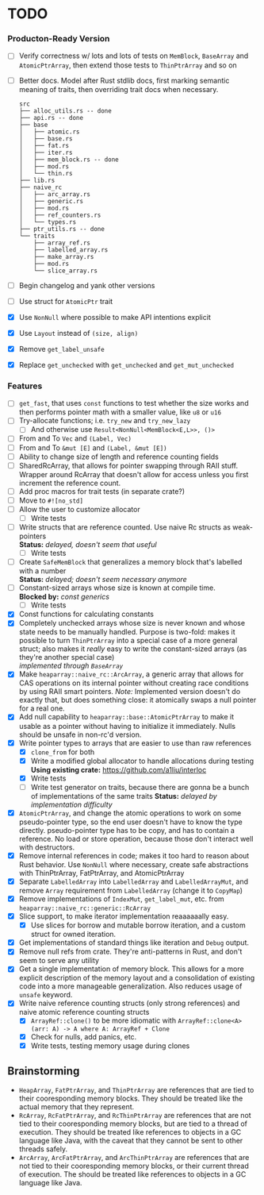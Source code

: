 # TODO

### Producton-Ready Version
- [ ] Verify correctness w/ lots and lots of tests on `MemBlock`, `BaseArray` and
  `AtomicPtrArray`, then extend those tests to `ThinPtrArray` and so on
- [ ] Better docs. Model after Rust stdlib docs, first marking semantic meaning
  of traits, then overriding trait docs when necessary.

  ```
  src
  ├── alloc_utils.rs -- done
  ├── api.rs -- done
  ├── base
  │   ├── atomic.rs
  │   ├── base.rs
  │   ├── fat.rs
  │   ├── iter.rs
  │   ├── mem_block.rs -- done
  │   ├── mod.rs
  │   └── thin.rs
  ├── lib.rs
  ├── naive_rc
  │   ├── arc_array.rs
  │   ├── generic.rs
  │   ├── mod.rs
  │   ├── ref_counters.rs
  │   └── types.rs
  ├── ptr_utils.rs -- done
  └── traits
      ├── array_ref.rs
      ├── labelled_array.rs
      ├── make_array.rs
      ├── mod.rs
      └── slice_array.rs
  ```

- [ ] Begin changelog and yank other versions
- [ ] Use struct for `AtomicPtr` trait
- [X] Use `NonNull` where possible to make API intentions explicit
- [X] Use `Layout` instead of `(size, align)`
- [X] Remove `get_label_unsafe`
- [X] Replace `get_unchecked` with `get_unchecked` and `get_mut_unchecked`

### Features
- [ ] `get_fast`, that uses `const` functions to test whether the size
  works and then performs pointer math with a smaller value, like `u8` or
  `u16`
- [ ] Try-allocate functions; i.e. `try_new` and `try_new_lazy`
  - [ ] And otherwise use `Result<NonNull<MemBlock<E,L>>, ()>`
- [ ] From and To `Vec` and `(Label, Vec)`
- [ ] From and To `&mut [E]` and `(Label, &mut [E])`
- [ ] Ability to change size of length and reference counting fields
- [ ] SharedRcArray, that allows for pointer swapping through RAII stuff. Wrapper
  around RcArray that doesn't allow for access unless you first increment the
  reference count.
- [ ] Add proc macros for trait tests (in separate crate?)
- [ ] Move to `#![no_std]`
- [ ] Allow the user to customize allocator
  - [ ] Write tests
- [ ] Write structs that are reference counted. Use naive Rc structs as weak-pointers  
  **Status:** *delayed, doesn't seem that useful*
  - [ ] Write tests
- [ ] Create `SafeMemBlock` that generalizes a memory block that's labelled with
  a number  
  **Status:** *delayed; doesn't seem necessary anymore*
- [ ] Constant-sized arrays whose size is known at compile time.  
      **Blocked by:** *const generics*
  - [ ] Write tests
- [X] Const functions for calculating constants
- [X] Completely unchecked arrays whose size is never known and whose state needs
  to be manually handled. Purpose is two-fold: makes it possible to turn `ThinPtrArray`
  into a special case of a more general struct; also makes it *really* easy to write
  the constant-sized arrays (as they're another special case)  
  *implemented through `BaseArray`*
- [X] Make `heaparray::naive_rc::ArcArray`, a generic array that allows for CAS
  operations on its internal pointer without creating race conditions by using
  RAII smart pointers. *Note:* Implemented version doesn't do exactly that, but
  does something close: it atomically swaps a null pointer for a real one.
- [X] Add null capability to `heaparray::base::AtomicPtrArray` to make it usable
  as a pointer without having to initialize it immediately. Nulls should be unsafe
  in non-rc'd version.
- [X] Write pointer types to arrays that are easier to use than raw references
  - [X] `clone_from` for both  
  - [X] Write a modified global allocator to handle allocations during testing  
        **Using existing crate:** https://github.com/a1liu/interloc
  - [X] Write tests
  - [ ] Write test generator on traits, because there are gonna be a bunch of
    implementations of the same traits
    **Status:** *delayed by implementation difficulty*
- [X] `AtomicPtrArray`, and change the atomic operations to work on some
  pseudo-pointer type, so the end user doesn't have to know the type directly.
  pseudo-pointer type has to be copy, and has to contain a reference. No load
  or store operation, because those don't interact well with destructors.
- [X] Remove internal references in code; makes it too hard to reason about Rust
  behavior. Use `NonNull` where necessary, create safe abstractions with ThinPtrArray,
  FatPtrArray, and AtomicPtrArray
- [X] Separate `LabelledArray` into `LabelledArray` and `LabelledArrayMut`,
  and remove `Array` requirement from `LabelledArray` (change it to `CopyMap`)
- [X] Remove implementations of `IndexMut`, `get_label_mut`, etc. from
  `heaparray::naive_rc::generic::RcArray`
- [X] Slice support, to make iterator implementation reaaaaaally easy.
  - [X] Use slices for borrow and mutable borrow iteration, and a custom
    struct for owned iteration.
- [X] Get implementations of standard things like iteration and `Debug` output.
- [X] Remove null refs from crate. They're anti-patterns in Rust, and don't seem
  to serve any utility
- [X] Get a single implementation of memory block. This allows for
  a more explicit description of the memory layout and a consolidation of
  existing code into a more manageable generalization. Also reduces usage
  of `unsafe` keyword.
- [X] Write naive reference counting structs (only strong references) and naive
      atomic reference counting structs
  - [X] `ArrayRef::clone()` to be more idiomatic with `ArrayRef::clone<A>(arr: A) -> A where A: ArrayRef + Clone`
  - [X] Check for nulls, add panics, etc.
  - [X] Write tests, testing memory usage during clones

## Brainstorming
-  `HeapArray`, `FatPtrArray`, and `ThinPtrArray` are references that are tied to
   their cooresponding memory blocks. They should be treated like the actual memory
   that they represent.
-  `RcArray`, `RcFatPtrArray`, and `RcThinPtrArray` are references that are not tied
   to their cooresponding memory blocks, but are tied to a thread of execution.
   They should be treated like references to objects in a GC language like Java,
   with the caveat that they cannot be sent to other threads safely.
-  `ArcArray`, `ArcFatPtrArray`, and `ArcThinPtrArray` are references that are not
   tied to their cooresponding memory blocks, or their current thread of execution.
   The should be treated like references to objects in a GC language like Java.
